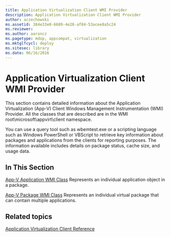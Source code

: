 ```yaml
---
title: Application Virtualization Client WMI Provider
description: Application Virtualization Client WMI Provider
author: aczechowski
ms.assetid: 384e33e0-6689-4e28-af84-53acee8a5c24
ms.reviewer:
ms.author: aaroncz
ms.pagetype: mdop, appcompat, virtualization
ms.mktglfcycl: deploy
ms.sitesec: library
ms.date: 06/16/2016
---
```



# Application Virtualization Client WMI Provider


This section contains detailed information about the Application Virtualization (App-V) Client Windows Management Instrumentation (WMI) Provider. All the classes that are described are in the WMI root\\microsoft\\appvirt\\client namespace.

You can use a query tool such as wbemtest.exe or a scripting language such as Windows PowerShell or VBScript to retrieve key information about packages and applications from the clients for reporting purposes. The information available includes details on package status, cache size, and usage data.

## In This Section


<a href="" id="app-v-application-wmi-class"></a>[App-V Application WMI Class](app-v-application-wmi-class.md)
Represents an individual application object in a package.

<a href="" id="app-v-package-wmi-class"></a>[App-V Package WMI Class](app-v-package-wmi-class.md)
Represents an individual virtual package that can contain multiple applications.

## Related topics


[Application Virtualization Client Reference](application-virtualization-client-reference.md)

 

 





